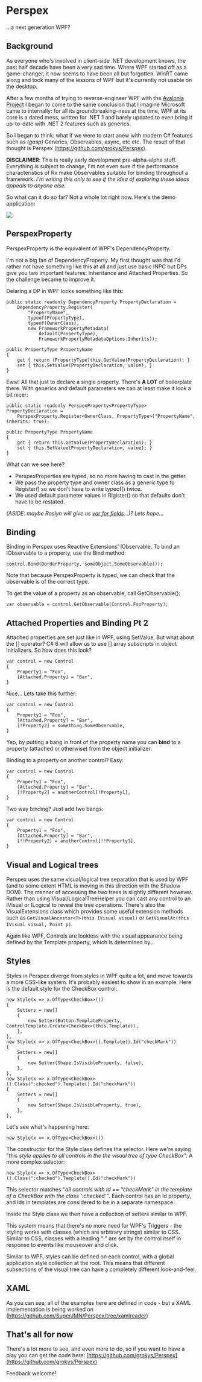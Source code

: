 # Perspex #

...a next generation WPF?

## Background ##

As everyone who's involved in client-side .NET development knows, the past half decade have been a 
very sad time. Where WPF started off as a game-changer, it now seems to have been all but forgotten.
WinRT came along and took many of the lessons of WPF but it's currently not usable on the desktop.

After a few months of trying to reverse-engineer WPF with the [Avalonia Project](https://github.com/grokys/Avalonia) I began to come to the same conclusion that I imagine Microsoft
came to internally: for all its groundbreaking-ness at the time, WPF at its core is a dated mess,
written for .NET 1 and barely updated to even bring it up-to-date with .NET 2 features such as
generics.

So I began to think: what if we were to start anew with modern C# features such as *(gasp)* 
Generics, Observables, async, etc etc. The result of that thought is Perspex 
(https://github.com/grokys/Perspex).

**DISCLAIMER**: This is really early development pre-alpha-alpha stuff. Everything is subject to 
change, I'm not even sure if the performance characteristics of Rx make Observables suitable for 
binding throughout a framework. *I'm writing this only to see if the idea of exploring these ideas 
appeals to anyone else.*

So what can it do so far? Not a whole lot right now. Here's the demo application:

![](screen.png)

## PerspexProperty ##

PerspexProperty is the equivalent of WPF's DependencyProperty. 

I'm not a big fan of DependencyProperty. My first thought was that I'd rather not have something 
like this at all and just use basic INPC but DPs give you two important features: Inheritance and 
Attached Properties. So the challenge became to improve it.

Delaring a DP in WPF looks something like this:

	public static readonly DependencyProperty PropertyDeclaration =
        DependencyProperty.Register(
            "PropertyName",
            typeof(PropertyType),
            typeof(OwnerClass),
            new FrameworkPropertyMetadata(
                default(PropertyType),
                FrameworkPropertyMetadataOptions.Inherits));

	public PropertyType PropertyName
	{
	    get { return (PropertyType)this.GetValue(PropertyDeclaration); }
	    set { this.SetValue(PropertyDeclaration, value); }
	}

Eww! All that just to declare a single property. There's **A LOT** of boilerplate there. With 
generics and default parameters we can at least make it look a bit nicer:

    public static readonly PerspexProperty<PropertyType> PropertyDeclaration =
        PerspexProperty.Register<OwnerClass, PropertyType>("PropertyName", inherits: true);

	public PropertyType PropertyName
	{
	    get { return this.GetValue(PropertyDeclaration); }
	    set { this.SetValue(PropertyDeclaration, value); }
	}

What can we see here?

- PerspexProperties are typed, so no more having to cast in the getter.
- We pass the property type and owner class as a generic type to Register() so we don't have to 
write typeof() twice.
- We used default parameter values in Rigister() so that defaults don't have to be restated.

*(ASIDE: maybe Roslyn will give us [var for fields](http://blogs.msdn.com/b/ericlippert/archive/2009/01/26/why-no-var-on-fields.aspx)...)? Lets hope...*

## Binding

Binding in Perspex uses Reactive Extensions' IObservable. To bind an IObservable to a property,
use the Bind method:

    control.Bind(BorderProperty, someObject.SomeObservable());

Note that because PerspexProperty is typed, we can check that the observable is of the correct type.

To get the value of a property as an observable, call GetObservable():

    var observable = control.GetObservable(Control.FooProperty);

## Attached Properties and Binding Pt 2

Attached properties are set just like in WPF, using SetValue. But what about the [] operator? C# 6 
will allow us to use [] array subscripts in object initializers. So how does this look?

    var control = new Control
	{
		Property1 = "Foo",
        [Attached.Property] = "Bar",
	}


Nice... Lets take this further:

    var control = new Control
	{
		Property1 = "Foo",
        [Attached.Property] = "Bar",
		[!Property2] = something.SomeObservable,
	}

Yep, by putting a bang in front of the property name you can **bind** to a property (attached or 
otherwise) from the object initializer.

Binding to a property on another control? Easy:

    var control = new Control
	{
		Property1 = "Foo",
        [Attached.Property] = "Bar",
		[!Property2] = anotherControl[!Property1],
	}

Two way binding? Just add two bangs:

    var control = new Control
	{
		Property1 = "Foo",
        [Attached.Property] = "Bar",
		[!!Property2] = anotherControl[!!Property1],
	}

## Visual and Logical trees

Perspex uses the same visual/logical tree separation that is used by WPF (and to some extent HTML 
is moving in this direction with the Shadow DOM). The manner of accessing the two trees is slightly
different however. Rather than using Visual/LogicalTreeHelper you can cast any control to an 
IVisual or ILogical to reveal the tree operations. There's also the VisualExtensions class which
provides some useful extension methods such as `GetVisualAncestor<T>(this IVisual visual)` or 
`GetVisualAt(this IVisual visual, Point p)`.

Again like WPF, Controls are lookless with the visual appearance being defined by the Template 
property, which is determined by...

## Styles

Styles in Perspex diverge from styles in WPF quite a lot, and move towards a more CSS-like system.
It's probably easiest to show in an example. Here is the default style for the CheckBox control:

    new Style(x => x.OfType<CheckBox>())
    {
        Setters = new[]
        {
            new Setter(Button.TemplateProperty, ControlTemplate.Create<CheckBox>(this.Template)),
        },
    },
    new Style(x => x.OfType<CheckBox>().Template().Id("checkMark"))
    {
        Setters = new[]
        {
            new Setter(Shape.IsVisibleProperty, false),
        },
    },
    new Style(x => x.OfType<CheckBox>().Class(":checked").Template().Id("checkMark"))
    {
        Setters = new[]
        {
            new Setter(Shape.IsVisibleProperty, true),
        },
    },

Let's see what's happening here:

    new Style(x => x.OfType<CheckBox>())

The constructor for the Style class defines the selector. Here we're saying "*this style applies to 
all controls in the the visual tree of type CheckBox*". A more complex selector:

    new Style(x => x.OfType<CheckBox>().Class(":checked").Template().Id("checkMark"))

This selector matches "*all controls with Id == "checkMark" in the template of a CheckBox with the
class ':checked'"*. Each control has an Id property, and Ids in templates are considered to be in a
separate namespace.

Inside the Style class we then have a collection of setters similar to WPF. 

This system means that there's no more need for WPF's Triggers - the styling works with classes 
(which are arbitrary strings) similar to CSS. Similar to CSS, classes with a leading ":" are set
by the control itself in response to events like mouseover and click.

Similar to WPF, styles can be defined on each control, with a global application style collection
at the root. This means that different subsections of the visual tree can have a completely 
different look-and-feel.

## XAML

As you can see, all of the examples here are defined in code - but a XAML implementation is being
worked on (https://github.com/SuperJMN/Perspex/tree/xamlreader)

## That's all for now

There's a lot more to see, and even more to do, so if you want to have a play you can get the code 
here: [https://github.com/grokys/Perspex](https://github.com/grokys/Perspex)

Feedback welcome!
